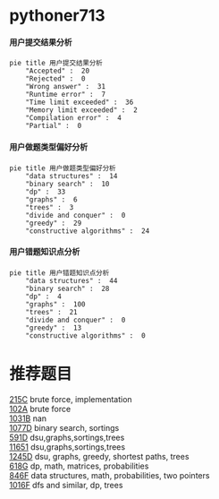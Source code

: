 # pythoner713

<!-- tabs:start -->



#### **用户提交结果分析**

```mermaid
pie title 用户提交结果分析
    "Accepted" :  20
    "Rejected" :  0
    "Wrong answer" :  31
    "Runtime error" :  7
    "Time limit exceeded" :  36
    "Memory limit exceeded" :  2
    "Compilation error" :  4
    "Partial" :  0
```

#### **用户做题类型偏好分析**

```mermaid
pie title 用户做题类型偏好分析
    "data structures" :  14
    "binary search" :  10
    "dp" :  33
    "graphs" :  6
    "trees" :  3
    "divide and conquer" :  0
    "greedy" :  29
    "constructive algorithms" :  24
```
#### **用户错题知识点分析**

```mermaid
pie title 用户错题知识点分析
    "data structures" :  44
    "binary search" :  28
    "dp" :  4
    "graphs" :  100
    "trees" :  21
    "divide and conquer" :  0
    "greedy" :  13
    "constructive algorithms" :  0
```



<!-- tabs:end -->
# 推荐题目
[215C](https://codeforces.com/contest/215/problem/C)		brute force,
                        implementation		  
[102A](https://codeforces.com/contest/102/problem/A)		brute force		  
[1031B](https://codeforces.com/contest/1031/problem/B)		nan		  
[1077D](https://codeforces.com/contest/1077/problem/D)		binary search,
                        sortings		  
[591D](https://codeforces.com/contest/591/problem/D)		dsu,graphs,sortings,trees		  
[11651](https://codeforces.com/contest/1165/problem/1)		dsu,graphs,sortings,trees		  
[1245D](https://codeforces.com/contest/1245/problem/D)		dsu,
                        graphs,
                        greedy,
                        shortest paths,
                        trees		  
[618G](https://codeforces.com/contest/618/problem/G)		dp,
                        math,
                        matrices,
                        probabilities		  
[846F](https://codeforces.com/contest/846/problem/F)		data structures,
                        math,
                        probabilities,
                        two pointers		  
[1016F](https://codeforces.com/contest/1016/problem/F)		dfs and similar,
                        dp,
                        trees		  
